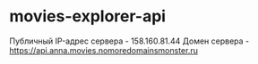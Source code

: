 # movies-explorer-api

Публичный IP-адрес сервера - 158.160.81.44 
Домен сервера - https://api.anna.movies.nomoredomainsmonster.ru
